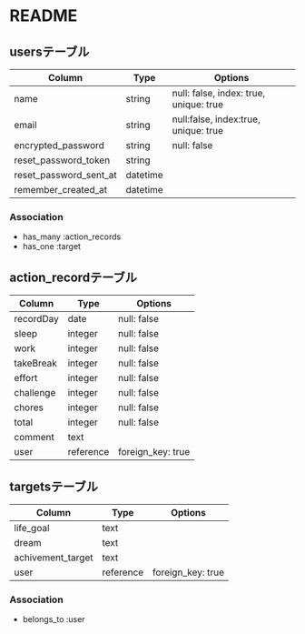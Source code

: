 # README

## usersテーブル
|Column|Type|Options|
|------|----|-------|
|name|string|null: false, index: true, unique: true|
|email|string|null:false, index:true, unique: true|
|encrypted_password|string|null: false|
|reset_password_token|string||
|reset_password_sent_at|datetime||
|remember_created_at|datetime||

### Association
- has_many :action_records
- has_one :target

## action_recordテーブル
|Column|Type|Options|
|------|----|-------|
|recordDay|date|null: false|
|sleep|integer|null: false|
|work|integer|null: false|
|takeBreak|integer|null: false|
|effort|integer|null: false|
|challenge|integer|null: false|
|chores|integer|null: false|
|total|integer|null: false|
|comment|text||
|user|reference|foreign_key: true|

## targetsテーブル
|Column|Type|Options|
|------|----|-------|
|life_goal|text||
|dream|text||
|achivement_target|text||
|user|reference|foreign_key: true|

### Association
- belongs_to :user